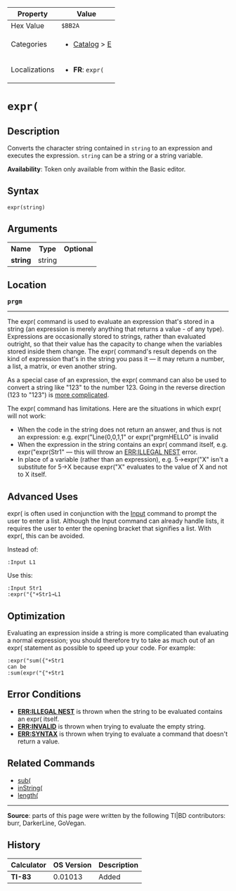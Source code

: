 | Property      | Value |
|---------------|-------|
| Hex Value     | `$BB2A`|
| Categories    | <ul><li>[Catalog](<../categories/Catalog.md>) > [E](<../categories/Catalog.md#E>)</li></ul> |
| Localizations | <ul><li><b>FR</b>: `expr(`</li></ul> |

# `expr(`

## Description
Converts the character string contained in `string` to an expression and executes the expression. `string` can be a string or a string variable.


<b>Availability</b>: Token only available from within the Basic editor.

## Syntax
`expr(string)`

## Arguments
<table>
<tr><th>Name</th><th>Type</th><th>Optional</th></tr>

<tr><td><b>string</b></td><td>string</td><td></td></tr>

</table>

## Location
<tt><kbd><b>prgm</b></kbd></tt>
<hr>

The expr( command is used to evaluate an expression that's stored in a string (an expression is merely anything that returns a value - of any type). Expressions are occasionally stored to strings, rather than evaluated outright, so that their value has the capacity to change when the variables stored inside them change. The expr( command's result depends on the kind of expression that's in the string you pass it — it may return a number, a list, a matrix, or even another string.

As a special case of an expression, the expr( command can also be used to convert a string like "123" to the number 123. Going in the reverse direction (123 to "123") is [more complicated](number-to-string).

The expr( command has limitations. Here are the situations in which expr( will not work:

*   When the code in the string does not return an answer, and thus is not an expression: e.g. expr("Line(0,0,1,1" or expr("prgmHELLO" is invalid
*   When the expression in the string contains an expr( command itself, e.g. expr("expr(Str1" — this will throw an [ERR:ILLEGAL NEST](errors#illegalnest) error.
*   In place of a variable (rather than an expression), e.g. 5→expr("X" isn't a substitute for 5→X because expr("X" evaluates to the value of X and not to X itself.

## Advanced Uses

expr( is often used in conjunction with the [Input](Input.md) command to prompt the user to enter a list. Although the Input command can already handle lists, it requires the user to enter the opening bracket that signifies a list. With expr(, this can be avoided.

Instead of:

```ti-basic
:Input L1
```

  
Use this:

```ti-basic
:Input Str1
:expr("{"+Str1→L1
```

## Optimization

Evaluating an expression inside a string is more complicated than evaluating a normal expression; you should therefore try to take as much out of an expr( statement as possible to speed up your code. For example:

```ti-basic
:expr("sum({"+Str1
can be
:sum(expr("{"+Str1
```

## Error Conditions

*   **[ERR:ILLEGAL NEST](errors#illegalnest)** is thrown when the string to be evaluated contains an expr( itself.
*   **[ERR:INVALID](errors#invalid)** is thrown when trying to evaluate the empty string.
*   **[ERR:SYNTAX](errors#syntax)** is thrown when trying to evaluate a command that doesn't return a value.

## Related Commands

*   [sub(](sub\(.md)
*   [inString(](inString\(.md)
*   [length(](length\(.md)

* * *

**Source**: parts of this page were written by the following TI|BD contributors: burr, DarkerLine, GoVegan.

## History
| Calculator | OS Version | Description |
|------------|------------|-------------|
| <b>TI-83</b> | 0.01013 | Added |


